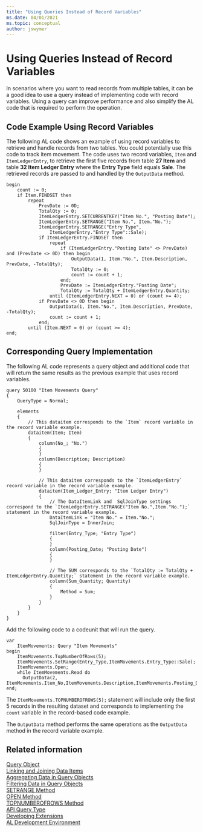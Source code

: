 ```yaml
---
title: "Using Queries Instead of Record Variables"
ms.date: 04/01/2021
ms.topic: conceptual
author: jswymer
---
```

# Using Queries Instead of Record Variables

In scenarios where you want to read records from multiple tables, it can be a good idea to use a query instead of implementing code with record variables. Using a query can improve performance and also simplify the AL code that is required to perform the operation.  

## Code Example Using Record Variables

The following AL code shows an example of using record variables to retrieve and handle records from two tables. You could potentially use this code to track item movement. The code uses two record variables, `Item` and `ItemLedgerEntry`, to retrieve the first five records from table **27 Item** and table **32 Item Ledger Entry** where the **Entry Type** field equals **Sale**. The retrieved records are passed to and handled by the `OutputData` method.  

```AL
begin
    count := 0;
    if Item.FINDSET then
        repeat
            PrevDate := 0D;
            TotalQty := 0;
            ItemLedgerEntry.SETCURRENTKEY("Item No.", "Posting Date");
            ItemLedgerEntry.SETRANGE("Item No.", Item."No.");
            ItemLedgerEntry.SETRANGE("Entry Type",
                ItemLedgerEntry."Entry Type"::Sale);
            if ItemLedgerEntry.FINDSET then
                repeat
                    if (ItemLedgerEntry."Posting Date" <> PrevDate) and (PrevDate <> 0D) then begin
                        OutputData(1, Item."No.", Item.Description, PrevDate, -TotalQty);
                        TotalQty := 0;
                        count := count + 1;
                    end;
                    PrevDate := ItemLedgerEntry."Posting Date";
                    TotalQty := TotalQty + ItemLedgerEntry.Quantity;
                until (ItemLedgerEntry.NEXT = 0) or (count >= 4);
            if PrevDate <> 0D then begin
                OutputData(1, Item."No.", Item.Description, PrevDate, -TotalQty);
                count := count + 1;
            end;
        until (Item.NEXT = 0) or (count >= 4);
end;
```  

## Corresponding Query Implementation  

The following AL code represents a query object and additional code that will return the same results as the previous example that uses record variables.

```AL
query 50100 "Item Movements Query"
{
    QueryType = Normal;

    elements
    {
        // This dataitem corresponds to the `Item` record variable in the record variable example. 
        dataitem(Item; Item)
        {
            column(No_; "No.")
            {
            }
            column(Description; Description)
            {
            }

            // This dataitem corresponds to the `ItemLedgerEntry` record variable in the record variable example. 
            dataitem(Item_Ledger_Entry; "Item Ledger Entry")
            {
                // The DataItemLink and  SqlJoinType settings correspond to the `ItemLedgerEntry.SETRANGE("Item No.",Item."No.");` statement in the record variable example.
                DataItemLink = "Item No." = Item."No.";
                SqlJoinType = InnerJoin;

                filter(Entry_Type; "Entry Type")
                {
                }
                column(Posting_Date; "Posting Date")
                {
                }

                // The SUM corresponds to the `TotalQty := TotalQty + ItemLedgerEntry.Quantity;` statement in the record variable example.
                column(Sum_Quantity; Quantity)
                {
                    Method = Sum;
                }
            }
        }
    }
}
```

Add the following code to a codeunit that will run the query.

```AL
var
    ItemMovements: Query "Item Movements"
begin
    ItemMovements.TopNumberOfRows(5);  
    ItemMovements.SetRange(Entry_Type,ItemMovements.Entry_Type::Sale);  
    ItemMovements.Open;  
    while ItemMovements.Read do 
      OutputData(2, ItemMovements.Item_No,ItemMovements.Description,ItemMovements.Posting_Date,ItemMovements.Sum_Quantity);  
end;
```  

The `ItemMovements.TOPNUMBEROFROWS(5);` statement will include only the first 5 records in the resulting dataset and corresponds to implementing the `count` variable in the record-based code example.  

The `OutputData` method performs the same operations as the `OutputData` method in the record variable example.  

## Related information

[Query Object](devenv-query-object.md)  
[Linking and Joining Data Items](devenv-query-links-joins.md)  
[Aggregating Data in Query Objects](devenv-query-totals-grouping.md)  
[Filtering Data in Query Objects](devenv-query-filters.md)  
[SETRANGE Method](methods-auto/query/queryinstance-setrange-method.md)  
[OPEN Method](methods-auto/query/queryinstance-open-method.md)   
[TOPNUMBEROFROWS Method](methods-auto/query/queryinstance-topnumberofrows-method.md)  
[API Query Type](devenv-api-querytype.md)  
[Developing Extensions](devenv-dev-overview.md)  
[AL Development Environment](devenv-reference-overview.md)  
